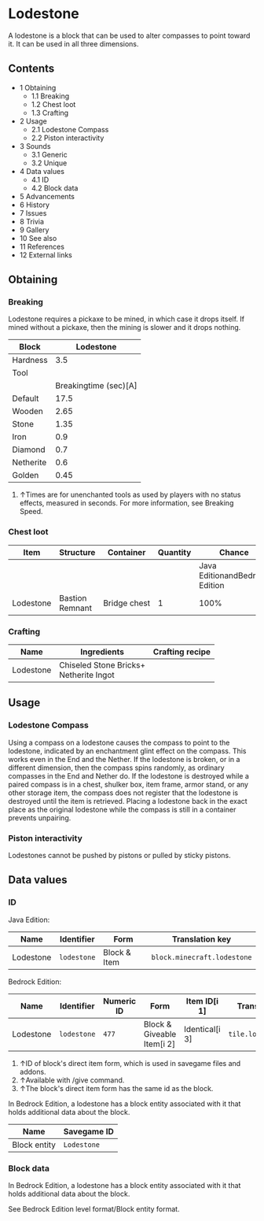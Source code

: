 # Lodestone
A lodestone is a block that can be used to alter compasses to point toward it. It can be used in all three dimensions.

## Contents
- 1 Obtaining
	- 1.1 Breaking
	- 1.2 Chest loot
	- 1.3 Crafting
- 2 Usage
	- 2.1 Lodestone Compass
	- 2.2 Piston interactivity
- 3 Sounds
	- 3.1 Generic
	- 3.2 Unique
- 4 Data values
	- 4.1 ID
	- 4.2 Block data
- 5 Advancements
- 6 History
- 7 Issues
- 8 Trivia
- 9 Gallery
- 10 See also
- 11 References
- 12 External links

## Obtaining
### Breaking
Lodestone requires a pickaxe to be mined, in which case it drops itself. If mined without a pickaxe, then the mining is slower and it drops nothing.

| Block     | Lodestone             |
|-----------|-----------------------|
| Hardness  | 3.5                   |
| Tool      |                       |
|           | Breakingtime (sec)[A] |
| Default   | 17.5                  |
| Wooden    | 2.65                  |
| Stone     | 1.35                  |
| Iron      | 0.9                   |
| Diamond   | 0.7                   |
| Netherite | 0.6                   |
| Golden    | 0.45                  |

1. ↑Times are for unenchanted tools as used by players with no status effects, measured in seconds. For more information, see Breaking Speed.

### Chest loot
| Item      | Structure       | Container    | Quantity | Chance                         |
|-----------|-----------------|--------------|----------|--------------------------------|
|           |                 |              |          | Java EditionandBedrock Edition |
| Lodestone | Bastion Remnant | Bridge chest | 1        | 100%                           |

### Crafting
| Name      | Ingredients                                | Crafting recipe |
|-----------|--------------------------------------------|-----------------|
| Lodestone | Chiseled Stone Bricks+<br/>Netherite Ingot |                 |

## Usage
### Lodestone Compass
Using a compass on a lodestone causes the compass to point to the lodestone, indicated by an enchantment glint effect on the compass. This works even in the End and the Nether. If the lodestone is broken, or in a different dimension, then the compass spins randomly, as ordinary compasses in the End and Nether do. If the lodestone is destroyed while a paired compass is in a chest, shulker box, item frame, armor stand, or any other storage item, the compass does not register that the lodestone is destroyed until the item is retrieved. Placing a lodestone back in the exact place as the original lodestone while the compass is still in a container prevents unpairing.

### Piston interactivity
Lodestones cannot be pushed by pistons or pulled by sticky pistons.

## Data values
### ID
Java Edition:

| Name      | Identifier  | Form         | Translation key             |
|-----------|-------------|--------------|-----------------------------|
| Lodestone | `lodestone` | Block & Item | `block.minecraft.lodestone` |

Bedrock Edition:

| Name      | Identifier  | Numeric ID | Form                       | Item ID[i 1]   | Translation key       |
|-----------|-------------|------------|----------------------------|----------------|-----------------------|
| Lodestone | `lodestone` | `477`      | Block & Giveable Item[i 2] | Identical[i 3] | `tile.lodestone.name` |

1. ↑ID of block's direct item form, which is used in savegame files and addons.
2. ↑Available with /give command.
3. ↑The block's direct item form has the same id as the block.

In Bedrock Edition, a lodestone has a block entity associated with it that holds additional data about the block.

| Name         | Savegame ID |
|--------------|-------------|
| Block entity | `Lodestone` |

### Block data
In Bedrock Edition, a lodestone has a block entity associated with it that holds additional data about the block.

See Bedrock Edition level format/Block entity format.

